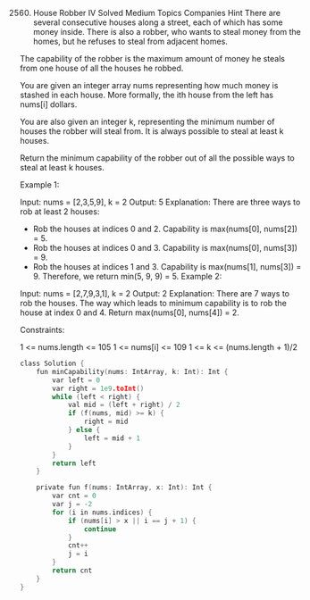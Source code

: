 2560. House Robber IV
Solved
Medium
Topics
Companies
Hint
There are several consecutive houses along a street, each of which has some money inside. There is also a robber, who wants to steal money from the homes, but he refuses to steal from adjacent homes.

The capability of the robber is the maximum amount of money he steals from one house of all the houses he robbed.

You are given an integer array nums representing how much money is stashed in each house. More formally, the ith house from the left has nums[i] dollars.

You are also given an integer k, representing the minimum number of houses the robber will steal from. It is always possible to steal at least k houses.

Return the minimum capability of the robber out of all the possible ways to steal at least k houses.

 

Example 1:

Input: nums = [2,3,5,9], k = 2
Output: 5
Explanation: 
There are three ways to rob at least 2 houses:
- Rob the houses at indices 0 and 2. Capability is max(nums[0], nums[2]) = 5.
- Rob the houses at indices 0 and 3. Capability is max(nums[0], nums[3]) = 9.
- Rob the houses at indices 1 and 3. Capability is max(nums[1], nums[3]) = 9.
Therefore, we return min(5, 9, 9) = 5.
Example 2:

Input: nums = [2,7,9,3,1], k = 2
Output: 2
Explanation: There are 7 ways to rob the houses. The way which leads to minimum capability is to rob the house at index 0 and 4. Return max(nums[0], nums[4]) = 2.
 

Constraints:

1 <= nums.length <= 105
1 <= nums[i] <= 109
1 <= k <= (nums.length + 1)/2

```c
class Solution {
    fun minCapability(nums: IntArray, k: Int): Int {
        var left = 0
        var right = 1e9.toInt()
        while (left < right) {
            val mid = (left + right) / 2
            if (f(nums, mid) >= k) {
                right = mid
            } else {
                left = mid + 1
            }
        }
        return left
    }

    private fun f(nums: IntArray, x: Int): Int {
        var cnt = 0
        var j = -2
        for (i in nums.indices) {
            if (nums[i] > x || i == j + 1) {
                continue
            }
            cnt++
            j = i
        }
        return cnt
    }
}

```
